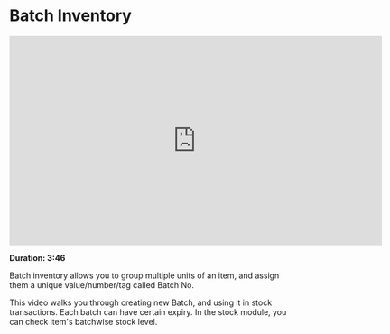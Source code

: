 # Batch Inventory

<iframe width="660" height="371" src="https://www.youtube.com/embed/J0QKl7ABPKM" frameborder="0" allowfullscreen></iframe>

**Duration: 3:46**

Batch inventory allows you to group multiple units of an item, and assign them a unique value/number/tag called Batch No.

This video walks you through creating new Batch, and using it in stock transactions. Each batch can have certain expiry. In the stock module, you can check item's batchwise stock level.
